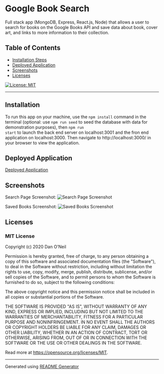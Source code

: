 # Google Book Search
Full stack app (MongoDB, Express, React.js, Node) that allows a user to search for books on the Google Books API and save data about book, cover art, and links to more information to their collection. 


## Table of Contents
- [Installation Steps](#installation)
- [Deployed Application](#deployed-application)
- [Screenshots](#screenshots)
- [Licenses](#licenses)

[![License: MIT](https://img.shields.io/badge/License-MIT-yellow.svg)](https://opensource.org/licenses/MIT)

---
## Installation 
To run this app on your machine, use the <code>npm install</code> command in the terminal (optional: use <code>npm run seed</code> to seed the database with data for demonstration purposes), then <code>npm run start</code> to launch the back end server on localhost:3001 and the fron end application on localhost:3000. Then navigate to http://localhost:3000/ in your browser to view the application.

## Deployed Application
[Deployed Application](https://dandandanoneil-google-book-app.herokuapp.com/)

## Screenshots
Search Page Screenshot:
![Search Page Screenshot](./public/assets/images/search-screenshot.png)

Saved Books Screenshot:
![Saved Books Screenshot](./public/assets/images/saved-books-screenshot.png)

## Licenses
### MIT License

Copyright (c) 2020 Dan O'Neil

Permission is hereby granted, free of charge, to any person obtaining a copy of this software and associated documentation files (the "Software"), to deal in the Software without restriction, including without limitation the rights to use, copy, modify, merge, publish, distribute, sublicense, and/or sell copies of the Software, and to permit persons to whom the Software is furnished to do so, subject to the following conditions:

The above copyright notice and this permission notice shall be included in all copies or substantial portions of the Software.

THE SOFTWARE IS PROVIDED "AS IS", WITHOUT WARRANTY OF ANY KIND, EXPRESS OR IMPLIED, INCLUDING BUT NOT LIMITED TO THE WARRANTIES OF MERCHANTABILITY, FITNESS FOR A PARTICULAR PURPOSE AND NONINFRINGEMENT. IN NO EVENT SHALL THE AUTHORS OR COPYRIGHT HOLDERS BE LIABLE FOR ANY CLAIM, DAMAGES OR OTHER LIABILITY, WHETHER IN AN ACTION OF CONTRACT, TORT OR OTHERWISE, ARISING FROM, OUT OF OR IN CONNECTION WITH THE SOFTWARE OR THE USE OR OTHER DEALINGS IN THE SOFTWARE.

Read more at <https://opensource.org/licenses/MIT>.

---
Generated using [README Generator](https://github.com/dandandanoneil/readme-generator)